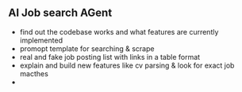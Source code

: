 ## AI Job search AGent 
- find out the codebase works and what features are currently implemented
- promopt template for searching & scrape 
- real and fake job posting list with links in a table format 
- explain and build new features like cv parsing & look for exact job macthes 
- 